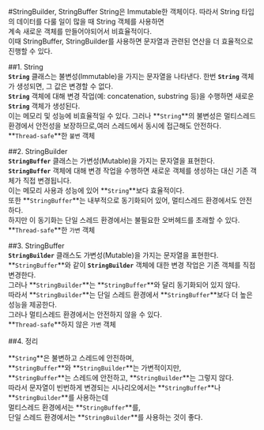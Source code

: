 #StringBuilder, StringBuffer
String은 Immutable한 객체이다. 따라서 String 타입의 데이터를 다룰 일이 많을 때 String 객체를 사용하면  
계속 새로운 객체를 만들어야되어서 비효율적이다.  
이때 StringBuffer, StringBuilder를 사용하면 문자열과 관련된 연산을 더 효율적으로 진행할 수 있다.  

##1. String   
**`String`** 클래스는 불변성(Immutable)을 가지는 문자열을 나타낸다. 한번 **`String`** 객체가 생성되면, 그 값은 변경할 수 없다.   
**`String`** 객체에 대해 변경 작업(예: concatenation, substring 등)을 수행하면 새로운 **`String`** 객체가 생성된다.   
이는 메모리 및 성능에 비효율적일 수 있다. 그러나 **`String`**의 불변성은 멀티스레드 환경에서 안전성을 보장하므로,여러 스레드에서 동시에 접근해도 안전하다.    
**`Thread-safe`**한 `불변` 객체

##2. StringBuilder  
**`StringBuffer`** 클래스는 가변성(Mutable)을 가지는 문자열을 표현한다.   
**`StringBuffer`** 객체에 대해 변경 작업을 수행하면 새로운 객체를 생성하는 대신 기존 객체가 직접 변경됩니다.  
이는 메모리 사용과 성능에 있어 **`String`**보다 효율적이다.  
또한 **`StringBuffer`**는 내부적으로 동기화되어 있어, 멀티스레드 환경에서도 안전하다.   
하지만 이 동기화는 단일 스레드 환경에서는 불필요한 오버헤드를 초래할 수 있다.  
**`Thread-safe`**한 `가변` 객체

##3. StringBuffer  
**`StringBuilder`** 클래스도 가변성(Mutable)을 가지는 문자열을 표현한다.   
**`StringBuffer`**와 같이 **`StringBuilder`** 객체에 대한 변경 작업은 기존 객체를 직접 변경한다.   
그러나 **`StringBuilder`**는 **`StringBuffer`**와 달리 동기화되어 있지 않다.   
따라서 **`StringBuilder`**는 단일 스레드 환경에서 **`StringBuffer`**보다 더 높은 성능을 제공한다.   
그러나 멀티스레드 환경에서는 안전하지 않을 수 있다.  
**`Thread-safe`**하지 않은 `가변` 객체

##4. 정리

**`String`**은 불변하고 스레드에 안전하며,   
**`StringBuffer`**와 **`StringBuilder`**는 가변적이지만,   
**`StringBuffer`**는 스레드에 안전하고, **`StringBuilder`**는 그렇지 않다.   
따라서 문자열이 빈번하게 변경되는 시나리오에서는 **`StringBuffer`**나 **`StringBuilder`**를 사용하는데   
멀티스레드 환경에서는 **`StringBuffer`**를,  
단일 스레드 환경에서는 **`StringBuilder`**를 사용하는 것이 좋다.  